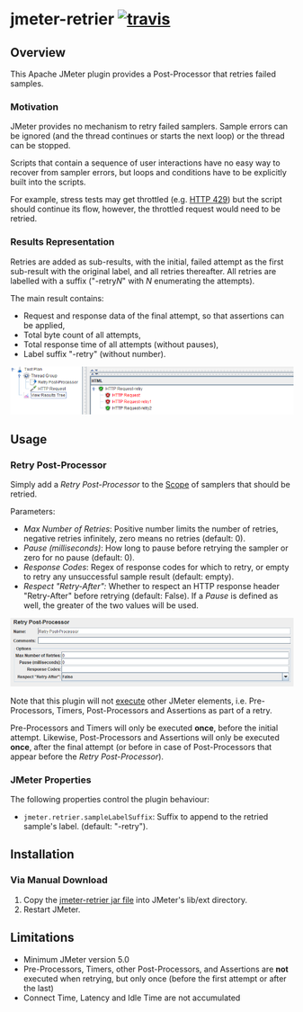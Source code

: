 # jmeter-retrier [![travis][travis-image]][travis-url]

[travis-image]: https://travis-ci.com/tilln/jmeter-retrier.svg?branch=master
[travis-url]: https://travis-ci.com/tilln/jmeter-retrier

Overview
--------

This Apache JMeter plugin provides a Post-Processor that retries failed samples.

### Motivation


JMeter provides no mechanism to retry failed samplers.
Sample errors can be ignored (and the thread continues or starts the next loop)
or the thread can be stopped.

Scripts that contain a sequence of user interactions have no easy way to recover from sampler errors,
but loops and conditions have to be explicitly built into the scripts.

For example, stress tests may get throttled
(e.g. [HTTP 429](https://developer.mozilla.org/en-US/docs/Web/HTTP/Status/429))
but the script should continue its flow, however, the throttled request would need to be retried.

### Results Representation 

Retries are added as sub-results,
with the initial, failed attempt as the first sub-result with the original label,
and all retries thereafter.
All retries are labelled with a suffix ("-retry*N*" with _N_ enumerating the attempts).

The main result contains:
- Request and response data of the final attempt, so that assertions can be applied,
- Total byte count of all attempts, 
- Total response time of all attempts (without pauses),
- Label suffix "-retry" (without number).


![Example](docs/example.png)


Usage
-----

### Retry Post-Processor

Simply add a *Retry Post-Processor* to the [Scope](https://jmeter.apache.org/usermanual/test_plan.html#scoping_rules)
of samplers that should be retried.

Parameters:

- *Max Number of Retries*: Positive number limits the number of retries, negative retries infinitely, zero means no retries (default: 0).
- *Pause (milliseconds)*: How long to pause before retrying the sampler or zero for no pause (default: 0).
- *Response Codes*: Regex of response codes for which to retry, or empty to retry any unsuccessful sample result (default: empty).
- *Respect "Retry-After":* Whether to respect an HTTP response header "Retry-After" before retrying (default: False).
If a *Pause* is defined as well, the greater of the two values will be used.  

![Options](docs/retry-postprocessor.png)

Note that this plugin will not [execute](https://jmeter.apache.org/usermanual/test_plan.html#executionorder)
other JMeter elements, i.e. Pre-Processors, Timers, Post-Processors and Assertions as part of a retry.

Pre-Processors and Timers will only be executed **once**, before the initial attempt.
Likewise, Post-Processors and Assertions will only be executed **once**, after the final attempt
(or before in case of Post-Processors that appear before the *Retry Post-Processor*).


### JMeter Properties
The following properties control the plugin behaviour:

- `jmeter.retrier.sampleLabelSuffix`:
  Suffix to append to the retried sample's label.
  (default: "-retry").


Installation
------------
<!--
### Via [PluginsManager](https://jmeter-plugins.org/wiki/PluginsManager/)

Under tab "Available Plugins", select "Sample Retrier", then click "Apply Changes and Restart JMeter".

### Via Package from [JMeter-Plugins.org](https://jmeter-plugins.org/)

Extract the [zip package](https://jmeter-plugins.org/files/packages/tilln-retrier-1.0.zip) into JMeter's lib directory, then restart JMeter.
-->
### Via Manual Download

1. Copy the [jmeter-retrier jar file](https://github.com/tilln/jmeter-retrier/releases/download/1.0-SNAPSHOT/jmeter-retrier-1.0-SNAPSHOT.jar) into JMeter's lib/ext directory.
2. Restart JMeter.


Limitations
-----------

- Minimum JMeter version 5.0
- Pre-Processors, Timers, other Post-Processors, and Assertions are **not** executed when retrying, but only once (before the first attempt or after the last)
- Connect Time, Latency and Idle Time are not accumulated
